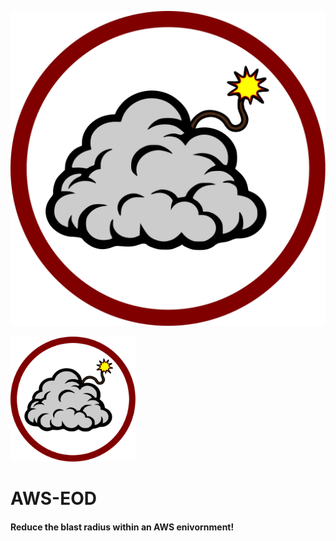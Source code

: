 ![AWS-EOD Logo](./img/aws-eod-logo.svg)

<img src="./img/aws-eod-logo.svg" alt="drawing" width="200"/>


# AWS-EOD 

#### Reduce the blast radius within an AWS enivornment!
